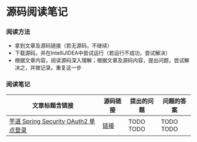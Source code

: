 # 源码阅读笔记

### 阅读方法
- 拿到文章及源码链接（若无源码，不继续）
- 下载源码，并在IntelliJIDEA中尝试运行（若运行不成功，尝试解决）
- 根据文章内容，阅读源码深入理解；根据文章及源码内容，提出问题，尝试解决之，并做记录。重复这一步

### 阅读笔记

|文章标题含链接|源码链接|提出的问题|问题的答案|
|--|--|--|--|
|[芋道 Spring Security OAuth2 单点登录](http://www.iocoder.cn/Spring-Security/OAuth2-learning-sso/)|[链接](https://github.com/YunaiV/SpringBoot-Labs/tree/master/lab-68-spring-security-oauth)|TODO<br>TODO|TODO<br>TODO|
